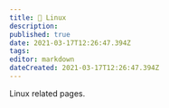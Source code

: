 ```yaml
---
title: 🐧 Linux
description: 
published: true
date: 2021-03-17T12:26:47.394Z
tags: 
editor: markdown
dateCreated: 2021-03-17T12:26:47.394Z
---
```


Linux related pages.